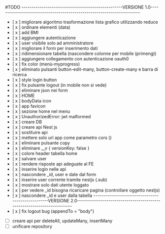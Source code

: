 #TODO
---------------------------------------------------VERSIONE 1.0------------------------------------------------------------------------
- [ x ] migliorare algoritmo trasformazione lista grafico utilizzando reduce
- [ x ] ordinare elementi (data)
- [ x ] add BMI
- [ x ] aggiungere autenticazione
- [ x ] user visibile solo ad amministratore
- [ x ] migliorare il form per inserimento dati
- [ x ] ridimensionare tabella (nascondere colonne per mobile (primeng))
- [ x ] aggiungere collegamento con autenticazione oauth0
- [ x ] fix color (menù-myprogress)
- [ x ] eliminato pulsanti button-edit-many, button-create-many e barra di ricerca
- [ x ] style login button
- [ x ] fix pulsante logout (in mobile non si vede)
- [ x ] eliminare json nei form
- [ x ] HOME
- [ x ] bodyData icon
- [ x ] app favicon
- [ x ] sezione home nel menu
- [ x ] UnauthorizedError: jwt malformed
- [ x ] creare DB
- [ x ] creare api Nest js
- [ x ] sostituire api
- [ x ] mettere solo url app come parametro cors ()
- [ x ] eliminare pulsante copy
- [ x ] eliminare __v { versionKey: false }
- [ x ] colore header tabella home
- [ x ] salvare user
- [ x ] rendere risposte api adeguate al FE
- [ x ] inserire login nelle api
- [ x ] nascondere _id, user e date dal form
- [ x ] inserire user corrente tramite nestjs (.sub)
- [ x ] mostrare solo dati utente loggato
- [ x ] per vedere _id bisogna ricaricare pagina (controllare oggetto nestjs)
- [ x ] nascondere _id e user dalla tabella
  ---------------------------------------------------VERSIONE 2.0------------------------------------------------------------------------
- [ x ] fix logout bug (appendTo = "body")
- [   ] creare api per deleteAll, updateMany, insertMany
- [   ] unificare repository
